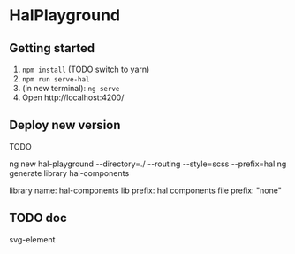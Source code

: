 # HalPlayground

## Getting started
1. `npm install` (TODO switch to yarn)
2. `npm run serve-hal`
3. (in new terminal): `ng serve`
4. Open http://localhost:4200/

## Deploy new version 
TODO

ng new hal-playground --directory=./ --routing --style=scss --prefix=hal
ng generate library hal-components

library name: hal-components
lib prefix: hal
components file prefix: "none"




## TODO doc
svg-element